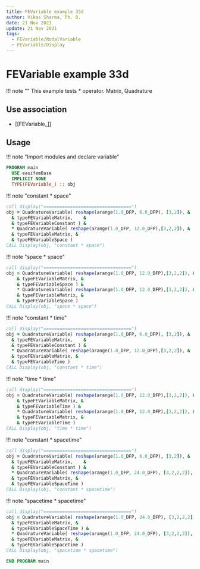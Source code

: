 ```yaml
---
title: FEVariable example 33d
author: Vikas Sharma, Ph. D.
date: 21 Nov 2021
update: 21 Nov 2021
tags:
  - FEVariable/NodalVariable
  - FEVariable/Display
---
```


# FEVariable example 33d

!!! note ""
This example tests * operator. Matrix, Quadrature

## Use association

- [[FEVariable_]]

## Usage

!!! note "Import modules and declare variable"

```fortran
PROGRAM main
  USE easifemBase
  IMPLICIT NONE
  TYPE(FEVariable_) :: obj
```

!!! note "constant * space"

```fortran
call display("=================================")
obj = QuadratureVariable( reshape(arange(1.0_DFP, 6.0_DFP), [3,2]), &
  & typeFEVariableMatrix,    &
  & typeFEVariableConstant ) &
  * QuadratureVariable( reshape(arange(1.0_DFP, 12.0_DFP),[3,2,2]), &
  & typeFEVariableMatrix, &
  & typeFEVariableSpace )
CALL Display(obj, "constant * space")
```

!!! note "space * space"

```fortran
call display("=================================")
obj = QuadratureVariable( reshape(arange(1.0_DFP, 12.0_DFP),[3,2,2]), &
    & typeFEVariableMatrix, &
    & typeFEVariableSpace ) &
    * QuadratureVariable( reshape(arange(1.0_DFP, 12.0_DFP),[3,2,2]), &
    & typeFEVariableMatrix, &
    & typeFEVariableSpace )
CALL Display(obj, "space * space")
```

!!! note "constant * time"

```fortran
call display("=================================")
obj = QuadratureVariable( reshape(arange(1.0_DFP, 6.0_DFP), [3,2]), &
  & typeFEVariableMatrix,    &
  & typeFEVariableConstant ) &
  * QuadratureVariable( reshape(arange(1.0_DFP, 12.0_DFP),[3,2,2]), &
  & typeFEVariableMatrix, &
  & typeFEVariableTime )
CALL Display(obj, "constant * time")
```

!!! note "time * time"

```fortran
call display("=================================")
obj = QuadratureVariable( reshape(arange(1.0_DFP, 12.0_DFP),[3,2,2]), &
    & typeFEVariableMatrix, &
    & typeFEVariableTime ) &
    * QuadratureVariable( reshape(arange(1.0_DFP, 12.0_DFP),[3,2,2]), &
    & typeFEVariableMatrix, &
    & typeFEVariableTime )
CALL Display(obj, "time * time")
```

!!! note "constant * spacetime"

```fortran
call display("=================================")
obj = QuadratureVariable( reshape(arange(1.0_DFP, 6.0_DFP), [3,2]), &
  & typeFEVariableMatrix,    &
  & typeFEVariableConstant ) &
  * QuadratureVariable( reshape(arange(1.0_DFP, 24.0_DFP), [3,2,2,2]), &
  & typeFEVariableMatrix, &
  & typeFEVariableSpaceTime )
CALL Display(obj, "constant * spacetime")
```

!!! note "spacetime * spacetime"

```fortran
call display("=================================")
obj = QuadratureVariable( reshape(arange(1.0_DFP, 24.0_DFP), [3,2,2,2]), &
  & typeFEVariableMatrix, &
  & typeFEVariableSpaceTime ) &
  * QuadratureVariable( reshape(arange(1.0_DFP, 24.0_DFP), [3,2,2,2]), &
  & typeFEVariableMatrix, &
  & typeFEVariableSpaceTime )
CALL Display(obj, "spacetime * spacetime")
```

```fortran
END PROGRAM main
```
